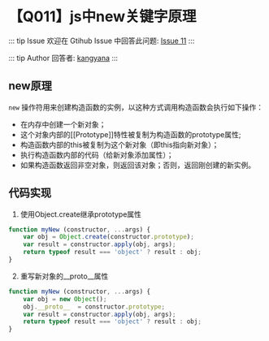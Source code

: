 # 【Q011】js中new关键字原理


::: tip Issue
欢迎在 Gtihub Issue 中回答此问题: [Issue 11](https://github.com/kangyana/daily-question/issues/11)
:::

::: tip Author
回答者: [kangyana](https://github.com/kangyana)
:::
## new原理
`new` 操作符用来创建构造函数的实例，以这种方式调用构造函数会执行如下操作：

- 在内存中创建一个新对象；
- 这个对象内部的[[Prototype]]特性被复制为构造函数的prototype属性;
- 构造函数内部的this被复制为这个新对象（即this指向新对象）；
- 执行构造函数内部的代码（给新对象添加属性）；
- 如果构造函数返回非空对象，则返回该对象；否则，返回刚创建的新实例。

## 代码实现

1. 使用Object.create继承prototype属性
```javascript
function myNew (constructor, ...args) {
    var obj = Object.create(constructor.prototype);
    var result = constructor.apply(obj, args);
    return typeof result === 'object' ? result : obj;
}
```

2. 重写新对象的__proto__属性
```javascript
function myNew (constructor, ...args) {
    var obj = new Object();
    obj.__proto__  = constructor.prototype;
    var result = constructor.apply(obj, args);
    return typeof result === 'object' ? result : obj;
}
```
